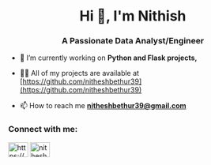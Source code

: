 <h1 align="center">Hi 👋, I'm Nithish</h1>
<h3 align="center">A Passionate Data Analyst/Engineer</h3>

- 🔭 I’m currently working on **Python and Flask projects,**

- 👨‍💻 All of my projects are available at [https://github.com/nitheshbethur39](https://github.com/nitheshbethur39)

- 📫 How to reach me **nitheshbethur39@gmail.com**

<h3 align="left">Connect with me:</h3>
<p align="left">
<a href="https://www.linkedin.com/in/nithishbm/" target="blank"><img align="center" src="https://cdn.jsdelivr.net/npm/simple-icons@3.0.1/icons/linkedin.svg" alt="https://www.linkedin.com/in/nithish-bm-2aba74128/" height="30" width="40" /></a>
<a href="https://instagram.com/nithesh_bethur" target="blank"><img align="center" src="https://cdn.jsdelivr.net/npm/simple-icons@3.0.1/icons/instagram.svg" alt="nithesh_bethur" height="30" width="40" /></a>
</p>



